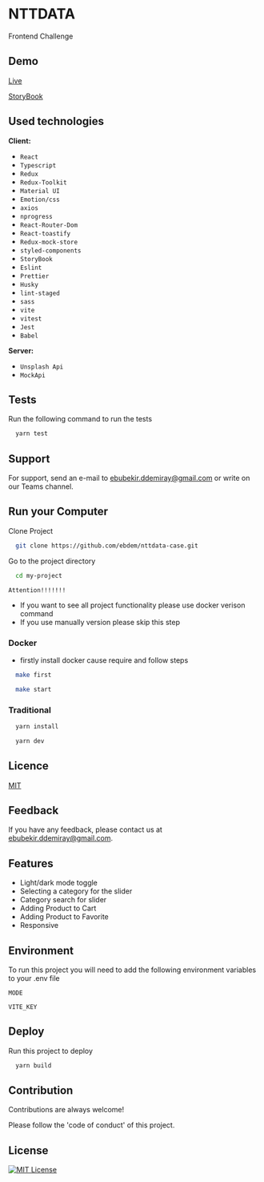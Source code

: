 
# NTTDATA

Frontend Challenge

## Demo

[Live](https://nttdata-case.vercel.app/)

[StoryBook](https://nttdata-case-storybook.netlify.app/)


## Used technologies

**Client:** 
   - ```React```
   - ```Typescript```
   - ```Redux```
   - ```Redux-Toolkit```
   - ```Material UI```
   - ```Emotion/css```
   - ```axios```
   - ```nprogress```
   - ```React-Router-Dom```
   - ```React-toastify```
   - ```Redux-mock-store```
   - ```styled-components```
   - ```StoryBook```
   - ```Eslint```
   - ```Prettier```
   - ```Husky```
   - ```lint-staged```
   - ```sass```
   - ```vite```
   - ```vitest```
   - ```Jest```
   - ```Babel```
   
   
    
    

**Server:** 
   - ```Unsplash Api```
   - ```MockApi```



  
## Tests

Run the following command to run the tests

```bash
  yarn test
```

  
## Support

For support, send an e-mail to ebubekir.ddemiray@gmail.com or write on our Teams channel.

  
## Run your Computer

Clone Project

```bash
  git clone https://github.com/ebdem/nttdata-case.git
```

Go to the project directory

```bash
  cd my-project
```

``Attention!!!!!!! ``
  - If you want to see all project functionality please use docker verison command 
  - If you use manually version please skip this step

### Docker 
  - firstly install docker cause require and follow steps

```bash
  make first
```
```bash
  make start
```

### Traditional

```bash
  yarn install
```

```bash
  yarn dev
```

  
## Licence

[MIT](https://choosealicense.com/licenses/mit/)

  
## Feedback

If you have any feedback, please contact us at ebubekir.ddemiray@gmail.com.

  
## Features

- Light/dark mode toggle
- Selecting a category for the slider
- Category search for slider
- Adding Product to Cart
- Adding Product to Favorite
- Responsive

  
## Environment

To run this project you will need to add the following environment variables to your .env file

`MODE`

`VITE_KEY`

  
## Deploy

Run this project to deploy

```bash
  yarn build
```

  

  
## Contribution

Contributions are always welcome!


Please follow the 'code of conduct' of this project.

  

## License


[![MIT License](https://img.shields.io/badge/License-MIT-green.svg)](https://choosealicense.com/licenses/mit/)


  